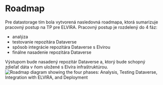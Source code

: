 # Roadmap

Pre datastorage tím bola vytvorená nasledovná roadmapa, ktorá sumarizuje pracovný postup na TP pre ELVIRA.
Pracovný postup je rozdelený do 4 fáz: 
- analýza
- testovanie repozitára Dataverse
- spôsob integrácie repozitára Dataverse s Elvirou
- finálne nasadenie repozitára Dataverse

Výstupom bude nasadený repozitár Dataverse a, ktorý bude schopný zdieľať dáta v ňom uložené s Elvíra infraštruktúrou.
![Roadmap diagram showing the four phases: Analysis, Testing Dataverse, Integration with ELVIRA, and Deployment](/img/roadmap.png)